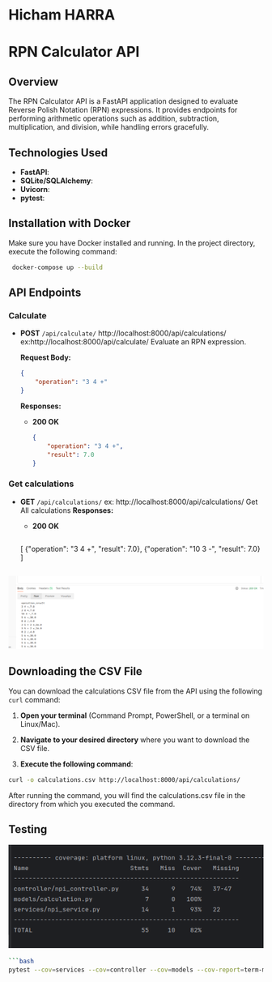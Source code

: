 # Hicham HARRA
# RPN Calculator API

## Overview

The RPN Calculator API is a FastAPI application designed to evaluate Reverse Polish Notation (RPN) expressions. It
provides endpoints for performing arithmetic operations such as addition, subtraction, multiplication, and division,
while handling errors gracefully.

## Technologies Used

- **FastAPI**:
- **SQLite/SQLAlchemy**:
- **Uvicorn**:
- **pytest**:

## Installation with Docker

Make sure you have Docker installed and running. In the project directory, execute the following command:

```bash
 docker-compose up --build
```

## API Endpoints

### Calculate

- **POST** `/api/calculate/`
  http://localhost:8000/api/calculations/
  ex:http://localhost:8000/api/calculate/
  Evaluate an RPN expression.

  **Request Body:**

  ```json
  {
      "operation": "3 4 +"
  }
  ```

  **Responses:**

    - **200 OK**
      ```json
      {
          "operation": "3 4 +",
          "result": 7.0
      }
      ```

### Get calculations

- **GET** `/api/calculations/`
  ex: http://localhost:8000/api/calculations/
  Get All calculations
  **Responses:**

    - **200 OK**
      ```json
  [
  {"operation": "3 4 +", "result": 7.0},
  {"operation": "10 3 -", "result": 7.0}
  ]
    ```
![im1](./images/1.png)

## Downloading the CSV File

You can download the calculations CSV file from the API using the following `curl` command:

1. **Open your terminal** (Command Prompt, PowerShell, or a terminal on Linux/Mac).

2. **Navigate to your desired directory** where you want to download the CSV file.

3. **Execute the following command**:
```bash
curl -o calculations.csv http://localhost:8000/api/calculations/
```
After running the command, you will find the calculations.csv file in the directory from which you executed the command.
## Testing
  ![im1](./images/2.png)

```bash
```bash
pytest --cov=services --cov=controller --cov=models --cov-report=term-missing
```

